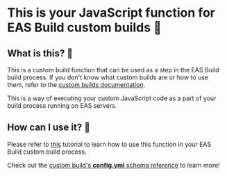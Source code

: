# This is your JavaScript function for EAS Build custom builds 🎉

## What is this? 👀

This is a custom build function that can be used as a step in the EAS Build build process. If you don't know what custom builds are or how to use them, refer to the [custom builds documentation](https://docs.expo.dev/custom-builds/get-started/).

This is a way of executing your custom JavaScript code as a part of your build process running on EAS servers.

## How can I use it? 🚀

Please refer to [this](https://docs.expo.dev/custom-builds/functions/) tutorial to learn how to use this function in your EAS Build custom build process.

Check out the [custom build's **config.yml** schema reference](https://docs.expo.dev/custom-builds/schema/) to learn more!
